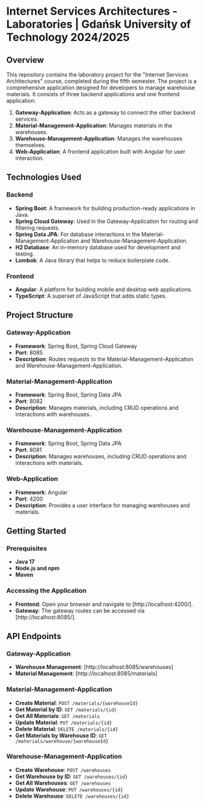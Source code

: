 # Internet Services Architectures - Laboratories | Gdańsk University of Technology 2024/2025

## Overview

This repository contains the laboratory project for the "Internet Services Architectures" course, completed during the fifth semester. The project is a comprehensive application designed for developers to manage warehouse materials. It consists of three backend applications and one frontend application:

1. **Gateway-Application**: Acts as a gateway to connect the other backend services.
2. **Material-Management-Application**: Manages materials in the warehouses.
3. **Warehouse-Management-Application**: Manages the warehouses themselves.
4. **Web-Application**: A frontend application built with Angular for user interaction.

## Technologies Used

### Backend

- **Spring Boot**: A framework for building production-ready applications in Java.
- **Spring Cloud Gateway**: Used in the Gateway-Application for routing and filtering requests.
- **Spring Data JPA**: For database interactions in the Material-Management-Application and Warehouse-Management-Application.
- **H2 Database**: An in-memory database used for development and testing.
- **Lombok**: A Java library that helps to reduce boilerplate code.

### Frontend

- **Angular**: A platform for building mobile and desktop web applications.
- **TypeScript**: A superset of JavaScript that adds static types.

## Project Structure

### Gateway-Application

- **Framework**: Spring Boot, Spring Cloud Gateway
- **Port**: 8085
- **Description**: Routes requests to the Material-Management-Application and Warehouse-Management-Application.

### Material-Management-Application

- **Framework**: Spring Boot, Spring Data JPA
- **Port**: 8082
- **Description**: Manages materials, including CRUD operations and interactions with warehouses.

### Warehouse-Management-Application

- **Framework**: Spring Boot, Spring Data JPA
- **Port**: 8081
- **Description**: Manages warehouses, including CRUD operations and interactions with materials.

### Web-Application

- **Framework**: Angular
- **Port**: 4200
- **Description**: Provides a user interface for managing warehouses and materials.

## Getting Started

### Prerequisites

- **Java 17**
- **Node.js and npm**
- **Maven**

### Accessing the Application

- **Frontend**: Open your browser and navigate to [http://localhost:4200/].
- **Gateway**: The gateway routes can be accessed via [http://localhost:8085/].

## API Endpoints

### Gateway-Application

- **Warehouse Management**: [http://localhost:8085/warehouses]
- **Material Management**: [http://localhost:8085/materials]

### Material-Management-Application

- **Create Material**: `POST /materials/{warehouseId}`
- **Get Material by ID**: `GET /materials/{id}`
- **Get All Materials**: `GET /materials`
- **Update Material**: `PUT /materials/{id}`
- **Delete Material**: `DELETE /materials/{id}`
- **Get Materials by Warehouse ID**: `GET /materials/warehouse/{warehouseId}`

### Warehouse-Management-Application

- **Create Warehouse**: `POST /warehouses`
- **Get Warehouse by ID**: `GET /warehouses/{id}`
- **Get All Warehouses**: `GET /warehouses`
- **Update Warehouse**: `PUT /warehouses/{id}`
- **Delete Warehouse**: `DELETE /warehouses/{id}`
